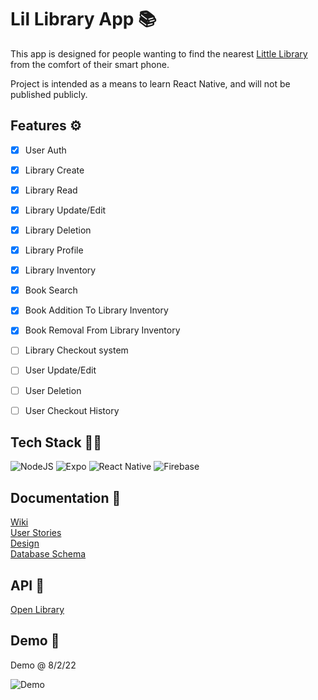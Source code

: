 
# Lil Library App 📚

This app is designed for people wanting to find the nearest [Little Library](https://littlefreelibrary.org/) from the comfort of their smart phone.  

Project is intended as a means to learn React Native, and will not be published publicly.


## Features ⚙

- [X] User Auth
- [X] Library Create
- [X] Library Read
- [X] Library Update/Edit
- [X] Library Deletion
- [X] Library Profile
- [X] Library Inventory
- [X] Book Search
- [X] Book Addition To Library Inventory
- [X] Book Removal From Library Inventory
- [ ] Library Checkout system
- [ ] User Update/Edit
- [ ] User Deletion
- [ ] User Checkout History


## Tech Stack 👨‍💻

![NodeJS](https://img.shields.io/badge/node.js-6DA55F?style=for-the-badge&logo=node.js&logoColor=white)
![Expo](https://img.shields.io/badge/expo-1C1E24?style=for-the-badge&logo=expo&logoColor=#D04A37) 
![React Native](https://img.shields.io/badge/react_native-%2320232a.svg?style=for-the-badge&logo=react&logoColor=%2361DAFB)	
![Firebase](https://img.shields.io/badge/Firebase-039BE5?style=for-the-badge&logo=Firebase&logoColor=white)


## Documentation 📃

[Wiki](https://github.com/LaterBlackBird/Lil_Library_App/wiki)  
[User Stories](https://github.com/LaterBlackBird/Lil_Library_App/wiki/User-Stories)  
[Design](https://github.com/LaterBlackBird/Lil_Library_App/wiki/Design-&-Wireframes)  
[Database Schema](https://github.com/LaterBlackBird/Lil_Library_App/wiki/Database-Schema)  


## API 🤝
[Open Library](https://openlibrary.org/developers/api)  


## Demo 📱

Demo @ 8/2/22
<!-- ![Demo220714](https://user-images.githubusercontent.com/14840521/179003110-8853cc4b-024e-4ff8-b0af-b8fc64eecca9.gif height="50%") -->
<!-- ![Demo220802_2](https://user-images.githubusercontent.com/14840521/182405241-99863d0d-a821-4dd8-ac8f-cc01714cf710.gif) -->

<img src="https://user-images.githubusercontent.com/14840521/182405241-99863d0d-a821-4dd8-ac8f-cc01714cf710.gif" alt="Demo"/>

